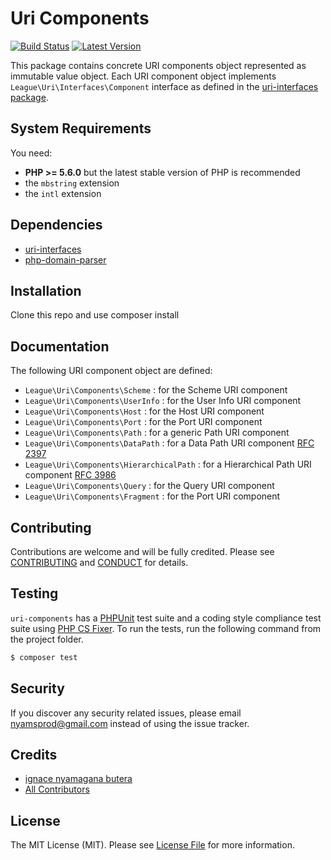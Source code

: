 Uri Components
=======

[![Build Status](https://img.shields.io/travis/thephpleague/uri/master.svg?style=flat-square)](https://travis-ci.org/thephpleague/uri-components)
[![Latest Version](https://img.shields.io/github/release/thephpleague/uri-components.svg?style=flat-square)](https://github.com/thephpleague/uri-components/releases)

This package contains concrete URI components object represented as immutable value object. Each URI component object implements `League\Uri\Interfaces\Component` interface as defined in the [uri-interfaces package](https://github.com/thephpleague/uri-interfaces).

System Requirements
-------

You need:

- **PHP >= 5.6.0** but the latest stable version of PHP is recommended
- the `mbstring` extension
- the `intl` extension

Dependencies
-------

- [uri-interfaces](https://github.com/thephpleague/uri-interfaces)
- [php-domain-parser](https://github.com/jeremykendall/php-domain-parser)

Installation
--------

Clone this repo and use composer install

Documentation
--------

The following URI component object are defined:

- `League\Uri\Components\Scheme` : for the Scheme URI component
- `League\Uri\Components\UserInfo` : for the User Info URI component
- `League\Uri\Components\Host` : for the Host URI component
- `League\Uri\Components\Port` : for the Port URI component
- `League\Uri\Components\Path` : for a generic Path URI component
- `League\Uri\Components\DataPath` : for a Data Path URI component [RFC 2397](https://tools.ietf.org/html/rfc2397)
- `League\Uri\Components\HierarchicalPath` : for a Hierarchical Path URI component [RFC 3986](https://tools.ietf.org/html/rfc3986)
- `League\Uri\Components\Query` : for the Query URI component
- `League\Uri\Components\Fragment` :  for the Port URI component


Contributing
-------

Contributions are welcome and will be fully credited. Please see [CONTRIBUTING](.github/CONTRIBUTING.md) and [CONDUCT](CONDUCT.md) for details.

Testing
-------

`uri-components` has a [PHPUnit](https://phpunit.de) test suite and a coding style compliance test suite using [PHP CS Fixer](http://cs.sensiolabs.org/). To run the tests, run the following command from the project folder.

``` bash
$ composer test
```

Security
-------

If you discover any security related issues, please email nyamsprod@gmail.com instead of using the issue tracker.

Credits
-------

- [ignace nyamagana butera](https://github.com/nyamsprod)
- [All Contributors](https://github.com/thephpleague/uri-components/contributors)

License
-------

The MIT License (MIT). Please see [License File](LICENSE) for more information.